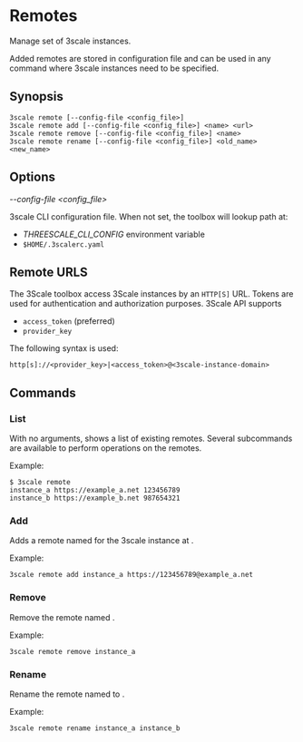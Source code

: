 # Remotes

Manage set of 3scale instances.

Added remotes are stored in configuration file and can be used in any command
where 3scale instances need to be specified.

## Synopsis

```
3scale remote [--config-file <config_file>]
3scale remote add [--config-file <config_file>] <name> <url>
3scale remote remove [--config-file <config_file>] <name>
3scale remote rename [--config-file <config_file>] <old_name> <new_name>
```

## Options

*--config-file <config_file>*

3scale CLI configuration file. When not set, the toolbox will lookup path at:

* *THREESCALE_CLI_CONFIG* environment variable
* `$HOME/.3scalerc.yaml`

## Remote URLS

The 3Scale toolbox access 3Scale instances by an `HTTP[S]` URL.
Tokens are used for authentication and authorization purposes. 3Scale API supports
* `access_token` (preferred)
* `provider_key`

The following syntax is used:

```
http[s]://<provider_key>|<access_token>@<3scale-instance-domain>
```

## Commands

### List

With no arguments, shows a list of existing remotes. Several subcommands are available to perform operations on the remotes.

Example:

```shell
$ 3scale remote
instance_a https://example_a.net 123456789
instance_b https://example_b.net 987654321
```

### Add

Adds a remote named <name> for the 3scale instance at <url>.

Example:

```shell
3scale remote add instance_a https://123456789@example_a.net
```

### Remove

Remove the remote named <name>.

Example:

```shell
3scale remote remove instance_a
```

### Rename

Rename the remote named <old> to <new>.

Example:

```shell
3scale remote rename instance_a instance_b
```
